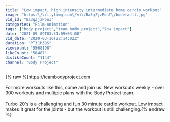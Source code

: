 ```yaml
---
title: "Low impact, high intensity intermediate home cardio workout"
image: "https:\/\/i.ytimg.com\/vi\/Ba3qZjzPonI\/hqdefault.jpg"
vid_id: "Ba3qZjzPonI"
categories: "Film-Animation"
tags: ["body project","team body project","low impact"]
date: "2021-09-09T03:31:09+03:00"
vid_date: "2020-03-10T22:14:02Z"
duration: "PT31M38S"
viewcount: "5568198"
likeCount: "50487"
dislikeCount: "1144"
channel: "Body Project"
---
```

{% raw %}<a rel="nofollow" target="blank" href="https://teambodyproject.com">https://teambodyproject.com</a><br /><br />For more workouts like this, come and join us. New workouts weekly - over 300 workouts and multiple plans with the Body Project team. <br /><br />Turbo 20's is a challenging and fun 30 minute cardio workout. Low impact makes it great for the joints - but the workout is still challenging.{% endraw %}
